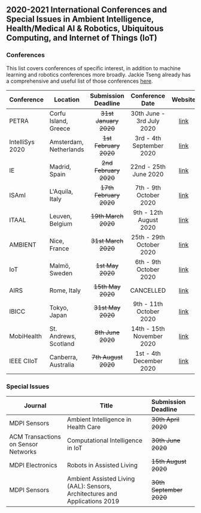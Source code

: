 ## 2020-2021 International Conferences and Special Issues in Ambient Intelligence, Health/Medical AI & Robotics, Ubiquitous Computing, and Internet of Things (IoT)

### Conferences

This list covers conferences of specific interest, in addition to machine learning and robotics conferences more broadly. Jackie Tseng already has a comprehensive and useful list of those conferences [here](https://jackietseng.github.io/conference_call_for_paper/conferences.html).

| Conference | Location | Submission Deadline | Conference Date | Website |
|-----------------|----------|:-------------------:|:---------------:|:-------:|
| PETRA           | Corfu Island, Greece | ~~31st January 2020~~ | 30th June - 3rd July 2020 | [link](http://www.petrae.org) |
| IntelliSys 2020 | Amsterdam, Netherlands | ~~1st February 2020~~ | 3rd - 4th September 2020 | [link](https://saiconference.com/IntelliSys2020/CallforPapers) |
| IE              | Madrid, Spain | ~~2nd February 2020~~ | 22nd - 25th June 2020 | [link](https://blogs.upm.es/ie2020/) |
| ISAmI           | L'Aquila, Italy | ~~17th February 2020~~ | 7th - 9th October 2020 | [link](https://www.isami-conference.net) |
| ITAAL           | Leuven, Belgium | ~~19th March 2020~~ | 9th - 12th August 2020 | [link](https://easychair.org/cfp/ITAAL2020)
| AMBIENT         | Nice, France | ~~31st March 2020~~ | 25th - 29th October 2020 | [link](https://www.iaria.org/conferences2020/AMBIENT20.html)   |
| IoT             | Malmö, Sweden | ~~1st May 2020~~ | 6th - 9th October 2020 | [link](https://iot-conference.org/iot2020) |
| AIRS            | Rome, Italy | ~~15th May 2020~~ | CANCELLED | [link](https://airs.turion.info) |
| IBICC           | Tokyo, Japan | ~~31st May 2020~~ | 9th - 11th October 2020 | [link](http://www.icbicc.org) |
| MobiHealth      |  St. Andrews, Scotland | ~~8th June 2020~~ | 14th - 15th November 2020 | [link](http://mobihealth.name) |
| IEEE CIIoT      | Canberra, Australia | ~~7th August 2020~~ | 1st - 4th December 2020 | [link](http://ieeessci2020.org/symposiums/ciiot.html) |

### Special Issues
| Journal | Title | Submission Deadline |
| --------|-------|:--------------------|
| MDPI Sensors | Ambient Intelligence in Health Care | ~~30th April 2020~~ |
| ACM Transactions on Sensor Networks | Computational Intelligence in IoT | ~~30th June 2020~~ | 
| MDPI Electronics | Robots in Assisted Living | ~~15th August 2020~~ |
| MDPI Sensors | Ambient Assisted Living (AAL): Sensors, Architectures and Applications 2019 | ~~30th September 2020~~ |

